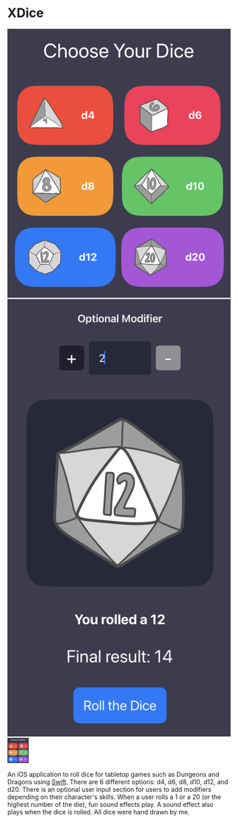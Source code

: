 # XDice

![First Page](diceapp/Assets.xcassets/firstpage.imageset/firstpage.png)
![First Page](diceapp/Assets.xcassets/secondpage.imageset/secondpage.png)
<img src="https://raw.githubusercontent.com/destinybright/Xdice/refs/heads/main/diceapp/Assets.xcassets/firstpage.imageset/firstpage.png" width="48">


An iOS application to roll dice for tabletop games such as Dungeons and Dragons using [Swift]. 
There are 6 different options: d4, d6, d8, d10, d12, and d20.
There is an optional user input section for users to add modifiers depending on their character's skills.
When a user rolls a 1 or a 20 (or the highest number of the die), fun sound effects play.
A sound effect also plays when the dice is rolled.
All dice were hand drawn by me.

[Swift]: https://www.swift.org/
